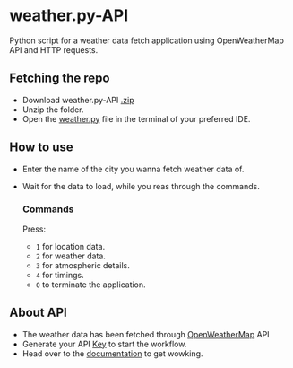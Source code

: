 # weather.py-API
Python script for a weather data fetch application using OpenWeatherMap API and HTTP requests.

## Fetching the repo
- Download weather.py-API [.zip](https://github.com/kxnyshk/weather.py-API/archive/refs/heads/master.zip)
- Unzip the folder.
- Open the [weather.py](https://github.com/kxnyshk/weather.py-API/blob/master/weather.py) file in the terminal of your preferred IDE.

## How to use
- Enter the name of the city you wanna fetch weather data of.
- Wait for the data to load, while you reas through the commands.
  
  ### Commands
    Press:
    - `1` for location data.
    - `2` for weather data.
    - `3` for atmospheric details.
    - `4` for timings.
    - `0` to terminate the application.

## About API
 - The weather data has been fetched through [OpenWeatherMap](https://openweathermap.org/) API
 - Generate your API [Key](https://home.openweathermap.org/api_keys) to start the workflow.
 - Head over to the [documentation](https://openweathermap.org/current) to get wowking.
